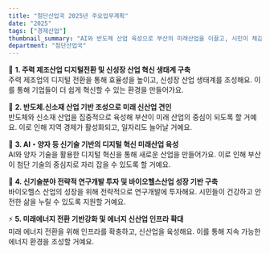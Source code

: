 ```yaml
---
title: "첨단산업국 2025년 주요업무계획"
date: "2025"
tags: ["경제산업"]
thumbnail_summary: "AI와 반도체 산업 육성으로 부산의 미래산업을 이끌고, 시민이 체감하는 혁신 생태계를 구축해요!"
department: "첨단산업국"
---
```


🌟 **1. 주력 제조산업 디지털전환 및 신성장 산업 혁신 생태계 구축**  
주력 제조업의 디지털 전환을 통해 효율성을 높이고, 신성장 산업 생태계를 조성해요. 이를 통해 기업들이 더 쉽게 혁신할 수 있는 환경을 만들어가요.

🔧 **2. 반도체․신소재 산업 기반 조성으로 미래 신산업 견인**  
반도체와 신소재 산업을 집중적으로 육성해 부산이 미래 산업의 중심이 되도록 할 거예요. 이로 인해 지역 경제가 활성화되고, 일자리도 늘어날 거예요.

🤖 **3. AI・양자 등 신기술 기반의 디지털 혁신 미래산업 육성**  
AI와 양자 기술을 활용한 디지털 혁신을 통해 새로운 산업을 만들어가요. 이로 인해 부산이 첨단 기술의 중심지로 자리 잡을 수 있도록 할 거예요.

🧬 **4. 신기술분야 전략적 연구개발 투자 및 바이오헬스산업 성장 기반 구축**  
바이오헬스 산업의 성장을 위해 전략적으로 연구개발에 투자해요. 시민들이 건강하고 안전한 삶을 누릴 수 있도록 지원할 거예요.

⚡ **5. 미래에너지 전환 기반강화 및 에너지 신산업 인프라 확대**  
미래 에너지 전환을 위해 인프라를 확충하고, 신산업을 육성해요. 이를 통해 지속 가능한 에너지 환경을 조성할 거예요.